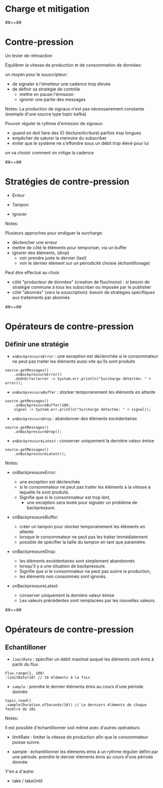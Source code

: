 <!-- .slide: class="transition bg-pink" -->
# Charge et mitigation

##==##

# Contre-pression

Un levier de rétroaction

Équilibrer la vitesse de production et de consommation de données:

un moyen pour le souscripteur:
- de signaler à l'émetteur une cadence trop élevée
- de définir sa stratégie de contrôle
    - mettre en pause l'émission
    - ignorer une partie des messages

Notes:
La production de signaux n'est pas nécessairement constante
(exemple d'une source type topic kafka)

Pouvoir réguler le rythme d'emission de signaux:

- quand on doit faire des IO (lecture/écriture) parfois trop longues
- empêcher de saturer la memoire du subscriber
- éviter que le système ne s'effondre sous un débit trop élevé pour lui

on va choisir comment on mitige la cadence

##==##
<!-- .slide: class="" -->

# Stratégies de contre-pression

- Erreur

- Tampon

- Ignorer


Notes:

Plusieurs approches pour endiguer la surcharge:
- déclencher une erreur
- mettre de côté le éléments pour temporiser, via un buffer
- ignorer des éléments, (drop)
    - voir prendre juste le dernier (last)
    - voir le dernier élément sur un périodicité choisie (échantillonage)

Peut être effectué au choix
- côté "producteur de données" (creation de flux/mono) : si besoin de stratégie commune à tous les subscriber ou imposée par le publisher
- côté "abonnés" (vers la souscription): besoin de stratégies spécifiques aux traitements par abonnés

##==##
<!-- .slide: class="" -->

# Opérateurs de contre-pression

## Définir une stratégie

- _`onBackpressureError`_ : une exception est déclenchée si le consommateur ne peut pas traiter les éléments aussi vite qu'ils sont produits
```java[]
source.getMessages()
    .onBackpressureError()
    .doOnError(error -> System.err.println("Surcharge détectée: " + error));
```

- _`onBackpressureBuffer`_ : stocker temporairement les éléments en attente
```java[]
source.getMessages()
    .onBackpressureBuffer(100, 
    signal -> System.err.println("Surcharge détectée: " + signal));
```

- _`onBackpressureDrop`_ : abandonner des éléments excédentaires
```java[]
source.getMessages()
    .onBackpressureDrop();
```

- _`onBackpressureLatest`_ : conserver uniquement la dernière valeur émise
```java[]
source.getMessages()
    .onBackpressureLatest();
```
<!-- .element: class="list-fragment" -->

Notes:

- onBackpressureError: 
    - une exception est déclenchée 
    - si le consommateur ne peut pas traiter les éléments à la vitesse à laquelle ils sont produits. 
    - Signifie que si le consommateur est trop lent, 
        - une exception sera levée pour signaler un problème de backpressure.

- onBackpressureBuffer: 
    - créer un tampon pour stocker temporairement les éléments en attente 
    - lorsque le consommateur ne peut pas les traiter immédiatement
    - possible de spécifier la taille du tampon en tant que paramètre. 

- onBackpressureDrop: 
   - les éléments excédentaires sont simplement abandonnés 
   - lorsqu'il y a une situation de backpressure. 
   - Signifie que si le consommateur ne peut pas suivre la production, 
    - les éléments non consommés sont ignorés.

- onBackpressureLatest:
    - conserver uniquement la dernière valeur émise 
    - Les valeurs précédentes sont remplacées par les nouvelles valeurs.

##==##
<!-- .slide: class="" -->

# Opérateurs de contre-pression

## Echantilloner


- _`limitRate`_ : spécifier un débit maximal auquel les éléments sont émis à partir du flux
```java[]
Flux.range(1, 100)
.limitRate(10) // 10 éléments à la fois
```

- _`sample`_ : prendre le dernier éléments émis au cours d'une période donnée
```java[]
topic.read()
.sample(Duration.ofSeconds(10)) // Le derniers éléments de chaque fenêtre de 10s
```
<!-- .element: class="list-fragment" -->


Notes:

Il est possible d'échantillonner soit même avec d'autres opérateurs

- limitRate :
limiter la vitesse de production afin que le consommateur puisse suivre.

- sample :
échantillonner les éléments émis à un rythme régulier défini par une période. 
prendre le dernier éléments émis au cours d'une période donnée

Y'en a d'autre:
- take / takeUntil
